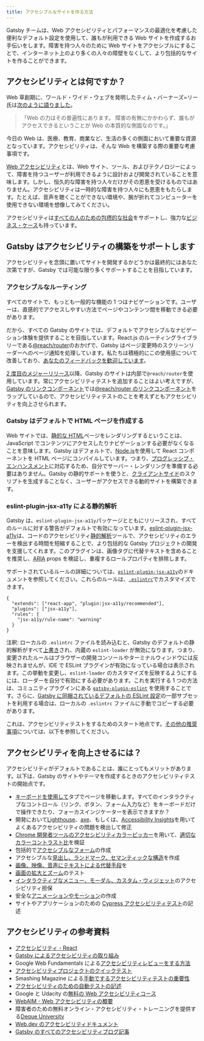 ```yaml
---
title: アクセシブルなサイトを作る方法
---
```


Gatsby チームは、Web アクセシビリティとパフォーマンスの最適化を考慮した便利なデフォルト設定を使用して、誰もが利用できる Web サイトを作成するお手伝いをします。障害を持つ人々のために Web サイトをアクセシブルにすることで、インターネット上のより多くの人々の障壁をなくして、より包括的なサイトを作ることができます。

## アクセシビリティとは何ですか？

Web 草創期に、ワールド・ワイド・ウェブを発明したティム・バーナーズ=リー氏は[次のように語りました](https://www.w3.org/Press/IPO-announce)。

> 「Web の力はその普遍性にあります。
> 障害の有無にかかわらず、誰もがアクセスできるということが Web の本質的な側面なのです。」

今日の Web は、医療、教育、商業など、生活の多くの側面において重要な資源となっています。アクセシビリティは、そんな Web を構築する際の重要な考慮事項です。

[Web アクセシビリティ](https://www.w3.org/WAI/fundamentals/accessibility-intro/#what)とは、Web サイト、ツール、およびテクノロジーによって、障害を持つユーザーが利用できるように設計および開発されていることを意味します。しかし、恒久的な障害を持つ人々だけがその恩恵を受けるものではありません。アクセシビリティは一時的な障害を持つ人々にも恩恵をもたらします。たとえば、音声を聴くことができない環境や、腕が折れてコンピューターを使用できない環境を想像してみてください。

アクセシビリティは[すべての人のための包摂的な社会](https://www.w3.org/standards/webdesign/accessibility#case)をサポートし、強力な[ビジネス・ケース](https://www.w3.org/WAI/business-case/)も持っています。

## Gatsby はアクセシビリティの構築をサポートします

アクセシビリティを念頭に置いてサイトを開発するかどうかは最終的にはあなた次第ですが、Gatsby では可能な限り多くサポートすることを目指しています。

### アクセシブルなルーティング

すべてのサイトで、もっとも一般的な機能の 1 つはナビゲーションです。ユーザーは、直感的でアクセスしやすい方法でページやコンテンツ間を移動できる必要があります。

だから、すべての Gatsby のサイトでは、デフォルトでアクセシブルなナビゲーション体験を提供することを目指しています。React.js のルーティングライブラリーである[@reach/router](https://reach.tech/router)のおかげで、Gatsby はページ変更時のスクリーンリーダーへのページ通知を処理しています。私たちは積極的にこの使用感について改善しており、[あなたのフィードバックを歓迎しています](/accessibility-statement/)。

[2 度目のメジャーリリース](/blog/2018-09-17-gatsby-v2/)以降、Gatsby のサイトは内部で`@reach/router`を使用しています。常にアクセシビリティテストを追加することはよい考えですが、[Gatsby のリンクコンポーネント](/docs/gatsby-link/)では[@reach/router のリンクコンポーネント](https://reach.tech/router/api/Link)をラップしているので、アクセシビリティテストのことを考えずともアクセシビリティを向上させられます。

### Gatsby はデフォルトで HTML ページを作成する

Web サイトでは、[静的な HTML](/docs/glossary#static)ページをレンダリングするということは、JavaScript でコンテンツにアクセスしたりナビゲーションする必要がなくなることを意味します。Gatsby はデフォルトで、[Node.js](/docs/glossary#nodejs)を使用して React コンポーネントを HTML ページにコンパイルしています。つまり、[プログレッシブ・エンハンスメント](/docs/glossary#progressive-enhancement)に対応するため、自分でサーバー・レンダリングを準備する必要はありません。Gatsby の静的サポートを使うと、[クライアントサイド](/docs/glossary#client-side)のスクリプトを生成することなく、ユーザーがアクセスできる動的サイトを構築できます。

### eslint-plugin-jsx-a11y による静的解析

Gatsby は、`eslint-plugin-jsx-a11y`パッケージとともにリリースされ、すべてのルールに対する警告がデフォルトで有効になっています。[eslint-plugin-jsx-a11y](https://github.com/evcohen/eslint-plugin-jsx-a11y)は、コードのアクセシビリティ[静的解析](/docs/glossary#linting)ツールで、アクセシビリティのエラーを検出する時間を短縮することで、より包括的な Gatsby プロジェクトの開発を支援してくれます。このプラグインは、画像タグに代替テキストを含めることを推奨し、[ARIA](https://developer.mozilla.org/ja/docs/Web/Accessibility/ARIA) props を検証し、重複するロールプロパティを排除します。

サポートされているルールの詳細については、[`eslint-plugin-jsx-a11y`](https://github.com/evcohen/eslint-plugin-jsx-a11y)のドキュメントを参照してください。これらのルールは、[`.eslintrc`](/docs/eslint/#configuring-eslint)でカスタマイズできます。

```json:title=.eslintrc
{
  "extends": ["react-app", "plugin:jsx-a11y/recommended"],
  "plugins": ["jsx-a11y"],
  "rules": {
    "jsx-a11y/rule-name": "warning"
  }
}
```

注釈: ローカルの `.eslintrc` ファイルを読み込むと、Gatsby のデフォルトの静的解析がすべて[上書き](/docs/eslint/#configuring-eslint)され、内蔵の `eslint-loader` が無効になります。つまり、変更されたルールはブラウザーの開発コンソールやターミナルウィンドウには反映されませんが、IDE で ESLint プラグインが有効になっている場合は表示されます。この挙動を変更し、`eslint-loader` のカスタマイズを反映するようにするには、ローダーを自分で有効にする必要があります。これを実行する 1 つの方法は、コミュニティプラグインにある [`gatsby-plugin-eslint`](https://www.gatsbyjs.org/packages/gatsby-plugin-eslint/) を使用することです。さらに、[Gatsby に同梱されているデフォルトの ESLint 設定](https://github.com/gatsbyjs/gatsby/blob/master/packages/gatsby/src/utils/eslint-config.js)の一部サブセットを利用する場合は、ローカルの `.eslintrc` ファイルに手動でコピーする必要があります。

これは、アクセシビリティテストをするためのスタート地点です。[その他の推奨事項](#アクセシビリティを向上させるには?)については、以下を参照してください。

## アクセシビリティを向上させるには？

アクセシビリティがデフォルトであることは、誰にとってもメリットがあります。以下は、Gatsby のサイトやテーマを作成するときのアクセシビリティテストの開始点です。

- [キーボードを使用して](https://webaim.org/techniques/keyboard/)タブでページを移動します。すべてのインタラクティブなコントロール（リンク、ボタン、フォーム入力など）をキーボードだけで操作できたり、フォーカスインジケーターを表示できますか？
- 開発において[Lighthouse](https://developers.google.com/web/tools/lighthouse/?hl=ja)、[axe](https://www.deque.com/axe/)、もしくは、[Accessibility Insights](https://accessibilityinsights.io/)を用いてよくあるアクセシビリティの問題を検出して修正
- [Chrome 開発者ツールのアクセシビリティカラーピッカー](https://developers.google.com/web/updates/2018/01/devtools?hl=ja#contrast)を用いて、[適切なカラーコントラスト比](https://dequeuniversity.com/tips/color-contrast)を検証
- 包括的で[アクセシブルなフォーム](/docs/building-a-contact-form#creating-an-accessible-form)の作成
- アクセシブルな[見出し、ランドマーク、セマンティックな構造](https://webaim.org/techniques/semanticstructure/)を作成
- [画像、映像、音声にテキストによる代替手段](https://a11y-style-guide.com/style-guide/section-media.html)を
- [画面の拡大とズーム](https://axesslab.com/make-site-accessible-screen-magnifiers/)のテスト
- [インタラクティブなメニュー、モーダル、カスタム・ウィジェット](https://developer.mozilla.org/ja/docs/Web/Accessibility/An_overview_of_accessible_web_applications_and_widgets)のアクセシビリティ担保
- 安全な[アニメーションやモーション](https://alistapart.com/article/designing-safer-web-animation-for-motion-sensitivity/)の作成
- サイトやアプリケーションのための [Cypress アクセシビリティテスト](/docs/end-to-end-testing/#writing-tests)の記述

## アクセシビリティの参考資料

- [アクセシビリティ - React](https://ja.reactjs.org/docs/accessibility.html)
- [Gatsby によるアクセシビリティの取り組み](/blog/2019-04-18-gatsby-commitment-to-accessibility/)
- Google Web Fundamentals による[アクセシビリティレビューをする方法](https://developers.google.com/web/fundamentals/accessibility/how-to-review)
- [アクセシビリティプロジェクトのクイックテスト](https://a11yproject.com/#Quick-tests)
- Smashing Magazine による[手動でするアクセシビリティテストの重要性](https://www.smashingmagazine.com/2018/09/importance-manual-accessibility-testing/)
- [アクセシビリティのための自動テストの記述](https://www.24a11y.com/2017/writing-automated-tests-accessibility/)
- Google と Udacity の[無料の Web アクセシビリティコース](https://www.udacity.com/course/web-accessibility--ud891)
- [WebAIM - Web アクセシビリティの概要](https://webaim.org/intro/)
- 障害者のための無料オンライン・アクセシビリティ・トレーニングを提供する[Deque University](https://dequeuniversity.com)
- [Web.dev のアクセシビリティドキュメント](https://web.dev/accessible)
- [Gatsby のすべてのアクセシビリティブログ記事](/blog/tags/accessibility/)
